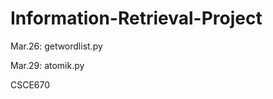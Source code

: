 Information-Retrieval-Project
==========================

Mar.26:
getwordlist.py

Mar.29:
atomik.py








CSCE670
